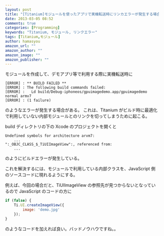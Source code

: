 ```yaml
---
layout: post
title: "[Titanium]モジュールを使ったアプリで実機転送時にリンカエラーが発生する場合の対処"
date: 2013-03-05 08:52
comments: true
categories: [Programming]
keywords: "Titanium, モジュール, リンクエラー"
tags: [Titanium,モジュール]
author: hamasyou
amazon_url: ""
amazon_author: ""
amazon_image: ""
amazon_publisher: ""
---
```


モジュールを作成して、デモアプリ等で利用する際に実機転送時に

    [ERROR] : ** BUILD FAILED **
    [ERROR] : The following build commands failed:
    [ERROR] :   Ld build/Debug-iphoneos/gpuimagedemo.app/gpuimagedemo normal armv7
    [ERROR] : (1 failure)

のようなエラーが発生する場合がある。
これは、Titanium がビルド時に最適化で利用していない内部モジュールとのリンクを切ってしまうために起こる。

build ディレクトリの下の Xcode のプロジェクトを開くと

    Undefined symbols for architecture arvm7:
        ...
    ":_OBJC_CLASS_$_TiUIImageView":, referenced from:
        ...

のようにビルドエラーが発生している。

これを解決するには、モジュールで利用している内部クラスを、JavaScript 側のソースコードに現れるようにする。

例えば、今回の場合だと、TiUIImageView の参照先が見つからないとなっているので JavaScript のコードの方に

```javascript
if (false) {
    Ti.UI.createImageView({
        image: 'demo.jpg'
    });
}
```

のようなコードを加えれば良い。バッドノウハウですね。。
